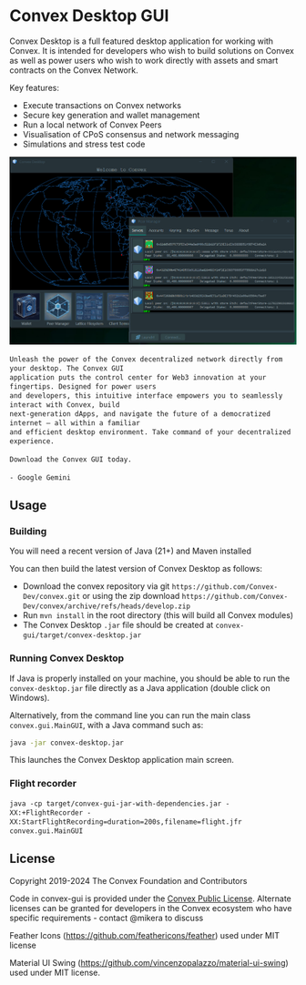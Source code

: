 # Convex Desktop GUI

Convex Desktop is a full featured desktop application for working with Convex. It is intended for developers who wish to build solutions on Convex as well as power users who wish to work directly with assets and smart contracts on the Convex Network.

Key features:
- Execute transactions on Convex networks
- Secure key generation and wallet management
- Run a local network of Convex Peers
- Visualisation of CPoS consensus and network messaging
- Simulations and stress test code

![Screenshot](docs/images/convex-desktop.png)

```
Unleash the power of the Convex decentralized network directly from your desktop. The Convex GUI 
application puts the control center for Web3 innovation at your fingertips. Designed for power users 
and developers, this intuitive interface empowers you to seamlessly interact with Convex, build 
next-generation dApps, and navigate the future of a democratized internet – all within a familiar
and efficient desktop environment. Take command of your decentralized experience. 
 
Download the Convex GUI today.

- Google Gemini
```

## Usage

### Building

You will need a recent version of Java (21+) and Maven installed

You can then build the latest version of Convex Desktop as follows:

- Download the convex repository via git `https://github.com/Convex-Dev/convex.git` or using the zip download `https://github.com/Convex-Dev/convex/archive/refs/heads/develop.zip`
- Run `mvn install` in the root directory (this will build all Convex modules)
- The Convex Desktop `.jar` file should be created at `convex-gui/target/convex-desktop.jar` 

### Running Convex Desktop

If Java is properly installed on your machine, you should be able to run the `convex-desktop.jar` file directly as a Java application (double click on Windows).

Alternatively, from the command line you can run the main class `convex.gui.MainGUI`, with a Java command such as:

```bash
java -jar convex-desktop.jar
```

This launches the Convex Desktop application main screen.

### Flight recorder

```
java -cp target/convex-gui-jar-with-dependencies.jar -XX:+FlightRecorder -XX:StartFlightRecording=duration=200s,filename=flight.jfr convex.gui.MainGUI
```

## License

Copyright 2019-2024 The Convex Foundation and Contributors

Code in convex-gui is provided under the [Convex Public License](../LICENSE.md). Alternate licenses can be granted for developers in the Convex ecosystem who have specific requirements - contact @mikera to discuss

Feather Icons (https://github.com/feathericons/feather) used under MIT license 

Material UI Swing (https://github.com/vincenzopalazzo/material-ui-swing) used under MIT license.
